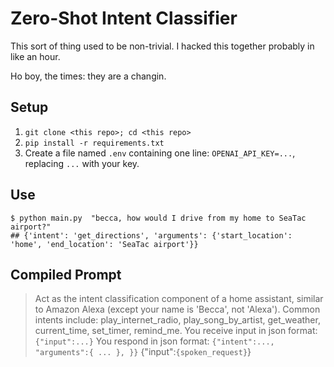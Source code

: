 # Zero-Shot Intent Classifier

This sort of thing used to be non-trivial. I hacked this together probably in like an hour. 

Ho boy, the times: they are a changin.

## Setup

1. `git clone <this repo>; cd <this repo>`
2. `pip install -r requirements.txt`
3. Create a file named `.env` containing one line: `OPENAI_API_KEY=...`, replacing `...` with your key.

## Use

    $ python main.py  "becca, how would I drive from my home to SeaTac airport?"
    ## {'intent': 'get_directions', 'arguments': {'start_location': 'home', 'end_location': 'SeaTac airport'}}

## Compiled Prompt

> Act as the intent classification component of a home assistant, similar to Amazon Alexa (except your name is 'Becca', not 'Alexa').
> Common intents include: play_internet_radio, play_song_by_artist, get_weather, current_time, set_timer, remind_me. 
> You receive input in json format: `{"input":...}`
> You respond in json format: `{"intent":..., "arguments":{ ... }, }}`
> {"input":`{spoken_request}`}
